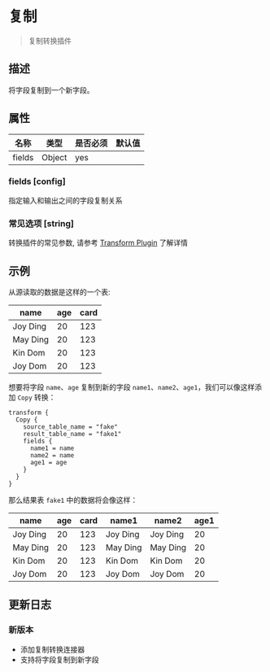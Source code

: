 # 复制

> 复制转换插件

## 描述

将字段复制到一个新字段。

## 属性

| 名称   | 类型   | 是否必须 | 默认值 |
| ------ | ------ | -------- | ------ |
| fields | Object | yes      |        |

### fields [config]

指定输入和输出之间的字段复制关系

### 常见选项 [string]

转换插件的常见参数, 请参考  [Transform Plugin](common-options.md) 了解详情

## 示例

从源读取的数据是这样的一个表:

|   name   | age | card |
|----------|-----|------|
| Joy Ding | 20  | 123  |
| May Ding | 20  | 123  |
| Kin Dom  | 20  | 123  |
| Joy Dom  | 20  | 123  |

想要将字段 `name`、`age` 复制到新的字段 `name1`、`name2`、`age1`，我们可以像这样添加 `Copy` 转换：

```
transform {
  Copy {
    source_table_name = "fake"
    result_table_name = "fake1"
    fields {
      name1 = name
      name2 = name
      age1 = age
    }
  }
}
```

那么结果表 `fake1` 中的数据将会像这样：

|   name   | age | card |  name1   |  name2   | age1 |
|----------|-----|------|----------|----------|------|
| Joy Ding | 20  | 123  | Joy Ding | Joy Ding | 20   |
| May Ding | 20  | 123  | May Ding | May Ding | 20   |
| Kin Dom  | 20  | 123  | Kin Dom  | Kin Dom  | 20   |
| Joy Dom  | 20  | 123  | Joy Dom  | Joy Dom  | 20   |

## 更新日志

### 新版本

- 添加复制转换连接器
- 支持将字段复制到新字段

